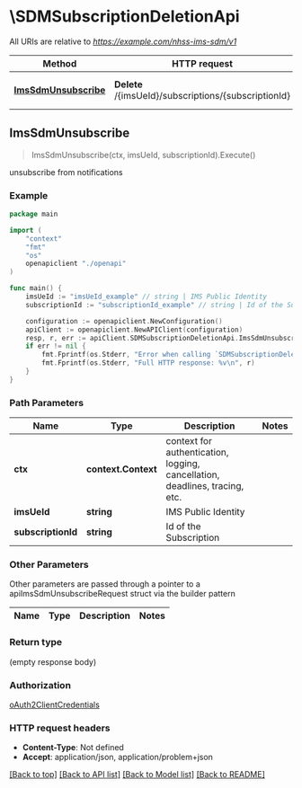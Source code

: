 # \SDMSubscriptionDeletionApi

All URIs are relative to *https://example.com/nhss-ims-sdm/v1*

Method | HTTP request | Description
------------- | ------------- | -------------
[**ImsSdmUnsubscribe**](SDMSubscriptionDeletionApi.md#ImsSdmUnsubscribe) | **Delete** /{imsUeId}/subscriptions/{subscriptionId} | unsubscribe from notifications



## ImsSdmUnsubscribe

> ImsSdmUnsubscribe(ctx, imsUeId, subscriptionId).Execute()

unsubscribe from notifications

### Example

```go
package main

import (
    "context"
    "fmt"
    "os"
    openapiclient "./openapi"
)

func main() {
    imsUeId := "imsUeId_example" // string | IMS Public Identity
    subscriptionId := "subscriptionId_example" // string | Id of the Subscription

    configuration := openapiclient.NewConfiguration()
    apiClient := openapiclient.NewAPIClient(configuration)
    resp, r, err := apiClient.SDMSubscriptionDeletionApi.ImsSdmUnsubscribe(context.Background(), imsUeId, subscriptionId).Execute()
    if err != nil {
        fmt.Fprintf(os.Stderr, "Error when calling `SDMSubscriptionDeletionApi.ImsSdmUnsubscribe``: %v\n", err)
        fmt.Fprintf(os.Stderr, "Full HTTP response: %v\n", r)
    }
}
```

### Path Parameters


Name | Type | Description  | Notes
------------- | ------------- | ------------- | -------------
**ctx** | **context.Context** | context for authentication, logging, cancellation, deadlines, tracing, etc.
**imsUeId** | **string** | IMS Public Identity | 
**subscriptionId** | **string** | Id of the Subscription | 

### Other Parameters

Other parameters are passed through a pointer to a apiImsSdmUnsubscribeRequest struct via the builder pattern


Name | Type | Description  | Notes
------------- | ------------- | ------------- | -------------



### Return type

 (empty response body)

### Authorization

[oAuth2ClientCredentials](../README.md#oAuth2ClientCredentials)

### HTTP request headers

- **Content-Type**: Not defined
- **Accept**: application/json, application/problem+json

[[Back to top]](#) [[Back to API list]](../README.md#documentation-for-api-endpoints)
[[Back to Model list]](../README.md#documentation-for-models)
[[Back to README]](../README.md)

